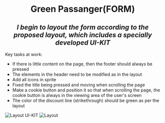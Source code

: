 <h1 align="center">Green Passanger(FORM)</h1>
<h2 align="center"><i>I begin to layout the form according to the proposed layout, which includes a specially developed UI-KIT</i></h2>
<p>Key tasks at work:</p>
<ul style="list-style: square;">
  <li>If there is little content on the page, then the footer should always be pressed</li>
  <li>The elements in the header need to be modified as in the layout</li>
  <li>Add all icons in sprite</li>
  <li>Fixed the title being pressed and moving when scrolling the page</li>
  <li>Make a cookie button and position it so that when scrolling the page, the cookie button is always in the viewing area of ​​the user's screen</li>
  <li>The color of the discount line (strikethrough) should be green as per the layout</li>
</ul>
<img src="https://i.ibb.co/BLKqF40/UiKit.jpg" alt="Layout UI-KIT">
<img src="https://i.ibb.co/k9Y4z3W/image.jpg" alt="Layout">

